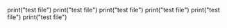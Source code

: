 print("test file")
print("test file")
print("test file")
print("test file")
print("test file")
print("test file")
